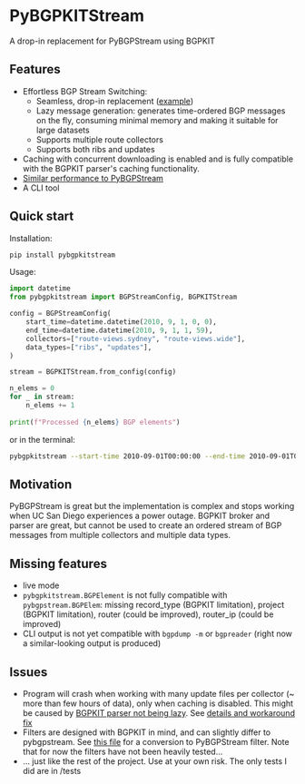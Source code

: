 # PyBGPKITStream

A drop-in replacement for PyBGPStream using BGPKIT

## Features

- Effortless BGP Stream Switching:
  - Seamless, drop-in replacement ([example](tests/test_stream.py#L38))
  - Lazy message generation: generates time-ordered BGP messages on the fly, consuming minimal memory and making it suitable for large datasets
  - Supports multiple route collectors
  - Supports both ribs and updates
- Caching with concurrent downloading is enabled and is fully compatible with the BGPKIT parser's caching functionality.
- [Similar performance to PyBGPStream](examples/perf.ipynb)
- A CLI tool

## Quick start

Installation:

```sh
pip install pybgpkitstream
```

Usage:

```python
import datetime
from pybgpkitstream import BGPStreamConfig, BGPKITStream

config = BGPStreamConfig(
    start_time=datetime.datetime(2010, 9, 1, 0, 0),
    end_time=datetime.datetime(2010, 9, 1, 1, 59),
    collectors=["route-views.sydney", "route-views.wide"],
    data_types=["ribs", "updates"],
)

stream = BGPKITStream.from_config(config)

n_elems = 0
for _ in stream:
    n_elems += 1
    
print(f"Processed {n_elems} BGP elements")
```

or in the terminal:

```sh
pybgpkitstream --start-time 2010-09-01T00:00:00 --end-time 2010-09-01T01:59:00 --collectors route-views.sydney route-views.wide --data-types updates > updates.txt
```

## Motivation

PyBGPStream is great but the implementation is complex and stops working when UC San Diego experiences a power outage.
BGPKIT broker and parser are great, but cannot be used to create an ordered stream of BGP messages from multiple collectors and multiple data types.

## Missing features

- live mode
- `pybgpkitstream.BGPElement` is not fully compatible with `pybgpstream.BGPElem`: missing record_type (BGPKIT limitation), project (BGPKIT limitation), router (could be improved), router_ip (could be improved)
- CLI output is not yet compatible with `bgpdump -m` or `bgpreader` (right now a similar-looking output is produced)

## Issues

- Program will crash when working with many update files per collector (~ more than few hours of data), only when caching is disabled. This might be caused by [BGPKIT parser not being lazy](https://github.com/bgpkit/bgpkit-parser/pull/239). See [details and workaround fix](examples/many_updates.ipynb)
- Filters are designed with BGPKIT in mind, and can slightly differ to pybgpstream. See [this file](tests/pybgpstream_utils.py) for a conversion to PyBGPStream filter. Note that for now the filters have not been heavily tested...
- ... just like the rest of the project. Use at your own risk. The only tests I did are in /tests
